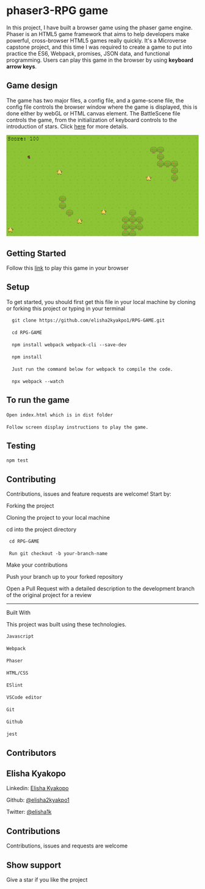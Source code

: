 # phaser3-RPG game
In this project, I have built a browser game using the phaser game engine. Phaser is an HTML5 game framework that aims to help developers make powerful, cross-browser HTML5 games really quickly. It's a Microverse capstone project, and this time I was required to create a game to put into practice the ES6, Webpack, promises, JSON data, and functional programming. Users can play this game in the browser by using __keyboard arrow keys__.

## Game design
The game has two major files, a config file, and a game-scene file, the config file controls the browser window where the game is displayed, this is done either by webGL or HTML canvas element. The BattleScene file controls the game, from the initialization of keyboard controls to the introduction of stars. Click [here](https://github.com/elisha2kyakpo1/RPG-GAME/blob/game-feature/README.md) for more details. 

![Phaser world!](dist/assets/eliens.png)


## Getting Started

Follow this [link](https://loving-jepsen-7f41dc.netlify.app/) to play this game in your browser

## Setup

To get started, you should first get this file in your local machine by cloning or forking this project or typing in your terminal

```
  git clone https://github.com/elisha2kyakpo1/RPG-GAME.git

  cd RPG-GAME

  npm install webpack webpack-cli --save-dev

  npm install

  Just run the command below for webpack to compile the code.

  npx webpack --watch
```

## To run the game
```
Open index.html which is in dist folder

Follow screen display instructions to play the game.
```

## Testing

```
npm test
```

## Contributing

Contributions, issues and feature requests are welcome! Start by:

Forking the project

Cloning the project to your local machine

cd into the project directory

```
 cd RPG-GAME

 Run git checkout -b your-branch-name
```

Make your contributions

Push your branch up to your forked repository

Open a Pull Request with a detailed description to the development branch of the original project for a review

---

Built With

This project was built using these technologies.

```
Javascript

Webpack

Phaser

HTML/CSS

ESlint

VSCode editor

Git

Github

jest
```

## Contributors

## Elisha Kyakopo

  Linkedin: [Elisha Kyakopo](https://www.linkedin.com/in/elisha-kyakopo/)

  Github: [@elisha2kyakpo1](https://github.com/elisha2kyakpo1)

  Twitter: [@elisha1k](https://twitter.com/Elisha1k)

## Contributions

Contributions, issues and requests are welcome

## Show support

Give a star if you like the project